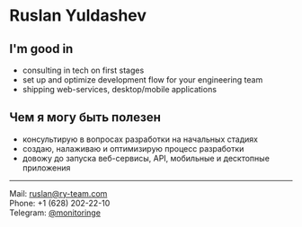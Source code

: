 # Ruslan Yuldashev #

## I'm good in
- consulting in tech on first stages
- set up and optimize development flow for your engineering team
- shipping web-services, desktop/mobile applications

## Чем я могу быть полезен
- консультирую в вопросах разработки на начальных стадиях
- создаю, налаживаю и оптимизирую процесс разработки
- довожу до запуска веб-сервисы, API, мобильные и десктопные приложения

---

Mail: <a href="mailto:ruslan@ry-team.com">ruslan@ry-team.com</a>  
Phone: +1 (628) 202-22-10  
Telegram: <a href="https://t.me/monitoringe">@monitoringe</a>  
